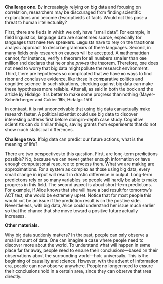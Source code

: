 **Challenge one.** By increasingly relying on big data and focusing on correlation, researchers may be discouraged from finding scientific explanations and become descriptivists of facts. Would not this pose a threat to human intellectuality?

First, there are fields in which we only have “small data”. For example, in field linguistics, language data are sometimes scarce, especially for languages that have few speakers. Linguists have to rely on the traditional analysis approach to describe grammars of these languages. Second, in many fields only research on causes will be accepted. A mathematician cannot, for instance, verify a theorem for all numbers smaller than one million and declares that he or she *proves* the theorem. Therefore, one does not need to worry that big data might pollute the research environment. Third, there are hypotheses so complicated that we have no ways to find rigor and conclusive evidence, like those in comparative politics and cognitive science. In such situations, checking against big data can make these hypotheses more reliable. After all, as said in both the book and the article by Hidalgo, it is better to make some progress than nothing (Mayer-Scheönberger and Cukier 195, Hidalgo 150).

In contrast, it is not unconceivable that using big data can actually make research faster. A political scientist could use big data to discover interesting patterns first before doing in-depth case study. Cognitive scientists can do similar things, saving grants from experiments that do not show much statistical differences.

**Challenge two.** If big data can predict our future actions, what is the meaning of life?

There are two perspectives to this question. First, are long-term predictions possible? No, because we can never gather enough information or have enough computational resource to process them. What we are making are approximations. For a system as complex as those using big data, every small change in input will result in drastic difference in output. Long-term predictions rely on so many variables, so people will hardly be able to make progress in this field. The second aspect is about short-term predictions. For example, if Alice knows that she will have a bad result for tomorrow’s ACT test, she would be extremely upset. Notice that for most people this would not be an issue if the prediction result is on the positive side. Nevertheless, with big data, Alice could understand her issue much earlier so that the chance that she move toward a positive future actually increases.

**Other materials.**

Why big data suddenly matters? In the past, people can only observe a small amount of data. One can imagine a case where people need to discover more about the world. To understand what will happen in some place far far away, people need to ensure their conclusions—based on their observations about the surrounding world—hold universally. This is the beginning of causality and science. However, with the advent of information era, people can now observe anywhere. People no longer need to ensure their conclusions hold in a certain area, since they can observe that area directly.